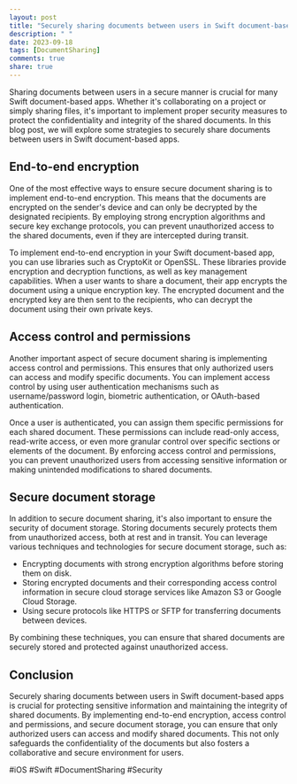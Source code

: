 ```yaml
---
layout: post
title: "Securely sharing documents between users in Swift document-based apps"
description: " "
date: 2023-09-18
tags: [DocumentSharing]
comments: true
share: true
---
```


Sharing documents between users in a secure manner is crucial for many Swift document-based apps. Whether it's collaborating on a project or simply sharing files, it's important to implement proper security measures to protect the confidentiality and integrity of the shared documents. In this blog post, we will explore some strategies to securely share documents between users in Swift document-based apps.

## End-to-end encryption

One of the most effective ways to ensure secure document sharing is to implement end-to-end encryption. This means that the documents are encrypted on the sender's device and can only be decrypted by the designated recipients. By employing strong encryption algorithms and secure key exchange protocols, you can prevent unauthorized access to the shared documents, even if they are intercepted during transit.

To implement end-to-end encryption in your Swift document-based app, you can use libraries such as CryptoKit or OpenSSL. These libraries provide encryption and decryption functions, as well as key management capabilities. When a user wants to share a document, their app encrypts the document using a unique encryption key. The encrypted document and the encrypted key are then sent to the recipients, who can decrypt the document using their own private keys.

## Access control and permissions

Another important aspect of secure document sharing is implementing access control and permissions. This ensures that only authorized users can access and modify specific documents. You can implement access control by using user authentication mechanisms such as username/password login, biometric authentication, or OAuth-based authentication.

Once a user is authenticated, you can assign them specific permissions for each shared document. These permissions can include read-only access, read-write access, or even more granular control over specific sections or elements of the document. By enforcing access control and permissions, you can prevent unauthorized users from accessing sensitive information or making unintended modifications to shared documents.

## Secure document storage

In addition to secure document sharing, it's also important to ensure the security of document storage. Storing documents securely protects them from unauthorized access, both at rest and in transit. You can leverage various techniques and technologies for secure document storage, such as:

- Encrypting documents with strong encryption algorithms before storing them on disk.
- Storing encrypted documents and their corresponding access control information in secure cloud storage services like Amazon S3 or Google Cloud Storage.
- Using secure protocols like HTTPS or SFTP for transferring documents between devices.

By combining these techniques, you can ensure that shared documents are securely stored and protected against unauthorized access.

## Conclusion

Securely sharing documents between users in Swift document-based apps is crucial for protecting sensitive information and maintaining the integrity of shared documents. By implementing end-to-end encryption, access control and permissions, and secure document storage, you can ensure that only authorized users can access and modify shared documents. This not only safeguards the confidentiality of the documents but also fosters a collaborative and secure environment for users.

#iOS #Swift #DocumentSharing #Security